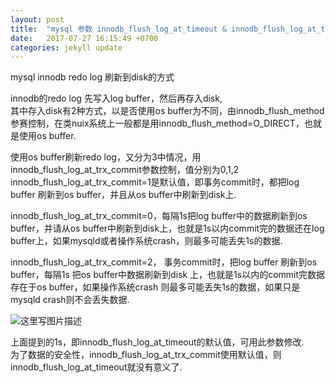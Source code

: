 ```yaml
---
layout: post
title:  "mysql 参数 innodb_flush_log_at_timeout & innodb_flush_log_at_trx_commit"
date:   2017-07-27 16:15:49 +0700
categories: jekyll update
---
```

mysql innodb redo log 刷新到disk的方式  


innodb的redo log 先写入log buffer，然后再存入disk,  
其中存入disk有2种方式，以是否使用os buffer为不同，由innodb_flush_method参赛控制，在类nuix系统上一般都是用innodb_flush_method=O_DIRECT，也就是使用os buffer.

使用os buffer刷新redo log，又分为3中情况，用innodb_flush_log_at_trx_commit参数控制，值分别为0,1,2  
innodb_flush_log_at_trx_commit=1是默认值，即事务commit时，都把log buffer 刷新到os buffer，并且从os buffer中刷新到disk上.
 
innodb_flush_log_at_trx_commit=0，每隔1s把log buffer中的数据刷新到os buffer，并请从os buffer中刷新到disk上，也就是1s以内commit完的数据还在log buffer上，如果mysqld或者操作系统crash，则最多可能丢失1s的数据.
  
innodb_flush_log_at_trx_commit=2， 事务commit时，把log buffer 刷新到os buffer，每隔1s 把os buffer中数据刷新到disk 上，也就是1s以内的commit完数据存在于os buffer，如果操作系统crash 则最多可能丢失1s的数据，如果只是mysqld crash则不会丢失数据.  

![这里写图片描述](http://img.blog.csdn.net/20170730131205310?watermark/2/text/aHR0cDovL2Jsb2cuY3Nkbi5uZXQvd3ltNDA4/font/5a6L5L2T/fontsize/400/fill/I0JBQkFCMA==/dissolve/70/gravity/SouthEast)  

上面提到的1s，即innodb_flush_log_at_timeout的默认值，可用此参数修改.  
为了数据的安全性，innodb_flush_log_at_trx_commit使用默认值，则innodb_flush_log_at_timeout就没有意义了.

